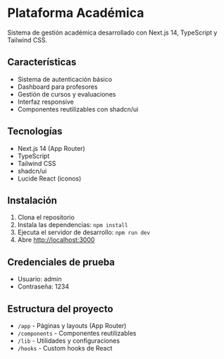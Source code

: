 # Plataforma Académica

Sistema de gestión académica desarrollado con Next.js 14, TypeScript y Tailwind CSS.

## Características

- Sistema de autenticación básico
- Dashboard para profesores
- Gestión de cursos y evaluaciones
- Interfaz responsive
- Componentes reutilizables con shadcn/ui

## Tecnologías

- Next.js 14 (App Router)
- TypeScript
- Tailwind CSS
- shadcn/ui
- Lucide React (iconos)

## Instalación

1. Clona el repositorio
2. Instala las dependencias: `npm install`
3. Ejecuta el servidor de desarrollo: `npm run dev`
4. Abre [http://localhost:3000](http://localhost:3000)

## Credenciales de prueba

- Usuario: admin
- Contraseña: 1234

## Estructura del proyecto

- `/app` - Páginas y layouts (App Router)
- `/components` - Componentes reutilizables
- `/lib` - Utilidades y configuraciones
- `/hooks` - Custom hooks de React
